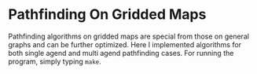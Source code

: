 # Pathfinding On Gridded Maps

Pathfinding algorithms on gridded maps are special from those on general graphs and can be further optimized. Here I implemented algorithms for both single agend and multi agend pathfinding cases. For running the program, simply typing `make`.